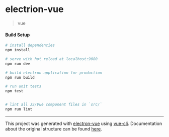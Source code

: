 # electrion-vue

> vue

#### Build Setup

``` bash
# install dependencies
npm install

# serve with hot reload at localhost:9080
npm run dev

# build electron application for production
npm run build

# run unit tests
npm test


# lint all JS/Vue component files in `src/`
npm run lint

```

---

This project was generated with [electron-vue](https://github.com/SimulatedGREG/electron-vue) using [vue-cli](https://github.com/vuejs/vue-cli). Documentation about the original structure can be found [here](https://simulatedgreg.gitbooks.io/electron-vue/content/index.html).
